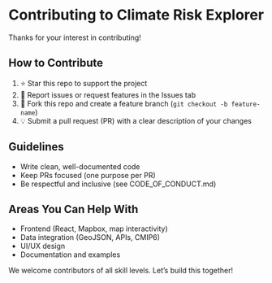 # Contributing to Climate Risk Explorer

Thanks for your interest in contributing!

## How to Contribute

1. ⭐ Star this repo to support the project
2. 🐛 Report issues or request features in the Issues tab
3. 🧪 Fork this repo and create a feature branch (`git checkout -b feature-name`)
4. 💡 Submit a pull request (PR) with a clear description of your changes

## Guidelines

- Write clean, well-documented code
- Keep PRs focused (one purpose per PR)
- Be respectful and inclusive (see CODE_OF_CONDUCT.md)

## Areas You Can Help With

- Frontend (React, Mapbox, map interactivity)
- Data integration (GeoJSON, APIs, CMIP6)
- UI/UX design
- Documentation and examples

We welcome contributors of all skill levels. Let’s build this together!
